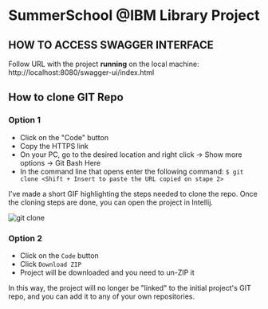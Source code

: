 # SummerSchool @IBM Library Project


## HOW TO ACCESS SWAGGER INTERFACE
Follow URL with the project **running** on the local machine: http://localhost:8080/swagger-ui/index.html

## How to clone GIT Repo

### Option 1

- Click on the "Code" button
- Copy the HTTPS link
- On your PC, go to the desired location and right click -> Show more options -> Git Bash Here
- In the command line that opens enter the following command: `$ git clone <Shift + Insert to paste the URL copied on stape 2> `

I've made a short GIF highlighting the steps needed to clone the repo.
Once the cloning steps are done, you can open the project in Intellij.

![git clone](https://github.com/user-attachments/assets/1094b53e-b42a-41a0-a86c-50120125939e)

### Option 2 

- Click on the `Code` button
- Click `Download ZIP`
- Project will be downloaded and you need to un-ZIP it

In this way, the project will no longer be "linked" to the initial project's GIT repo, and you can add it to any of your own repositories.

